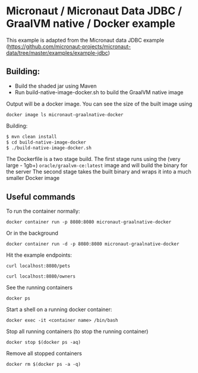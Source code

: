 # Micronaut / Micronaut Data JDBC / GraalVM native / Docker example

This example is adapted from the Micronaut data JDBC example (https://github.com/micronaut-projects/micronaut-data/tree/master/examples/example-jdbc)


## Building:
* Build the shaded jar using Maven
* Run build-native-image-docker.sh to build the GraalVM native image

Output will be a docker image.  You can see the size of the built image using

`docker image ls micronaut-graalnative-docker`

Building:
```bash
$ mvn clean install 
$ cd build-native-image-docker
$ ./build-native-image-docker.sh
```

The Dockerfile is a two stage build.
The first stage runs using the (very large - 1gb+) `oracle/graalvm-ce:latest` image and will build the binary for the server
The second stage takes the built binary and wraps it into a much smaller Docker image

## Useful commands
To run the container normally:

`docker container run -p 8080:8080 micronaut-graalnative-docker`


Or in the background

`docker container run -d -p 8080:8080 micronaut-graalnative-docker`

Hit the example endpoints:

`curl localhost:8080/pets`

`curl localhost:8080/owners`


See the running containers

`docker ps`

Start a shell on a running docker container: 

`docker exec -it <container name> /bin/bash`

Stop all running containers (to stop the running container)

`docker stop $(docker ps -aq)`

Remove all stopped containers

`docker rm $(docker ps -a -q)`


